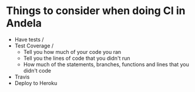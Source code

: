 

# Things to consider when doing CI in Andela

 - Have tests \/
 - Test Coverage \/
    - Tell you how much of your code you ran
    - Tell you the lines of code that you didn't run
    - How much of the statements, branches, functions and lines that
    you didn't code
 - Travis
 - Deploy to Heroku